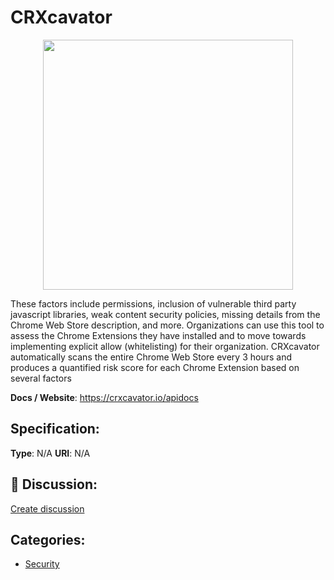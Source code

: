 # CRXcavator
<p align="center">
    <img width="400" src="https://raw.githubusercontent.com/apis-list/apis-list/apis/crxcavator/logo_256x256.png" />
</p>

These factors include permissions, inclusion of vulnerable third party javascript libraries, weak content security policies, missing details from the Chrome Web Store description, and more. Organizations can use this tool to assess the Chrome Extensions they have installed and to move towards implementing explicit allow (whitelisting) for their organization. CRXcavator automatically scans the entire Chrome Web Store every 3 hours and produces a quantified risk score for each Chrome Extension based on several factors

**Docs / Website**: https://crxcavator.io/apidocs

## Specification:
**Type**:  N/A 
**URI**:  N/A 

## 💬 Discussion:
[Create discussion](link)

## Categories:
- [Security](https://github.com/apis-list/apis-list#security)





